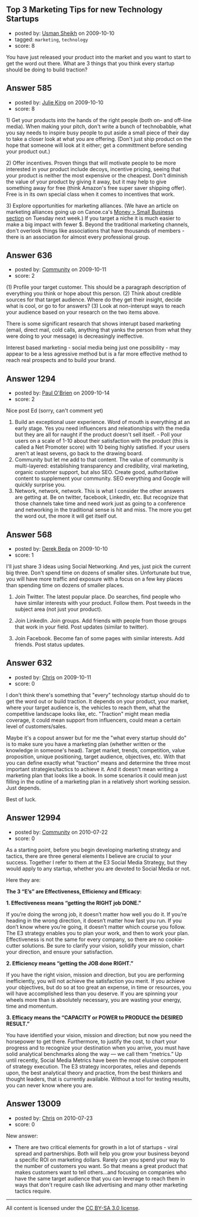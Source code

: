## Top 3 Marketing Tips for new Technology Startups

- posted by: [Usman Sheikh](https://stackexchange.com/users/-1/392-usman-sheikh) on 2009-10-10
- tagged: `marketing`, `technology`
- score: 8

You have just released your product into the market and you want to start to get the word out there. What are 3 things that you think every startup should be doing to build traction?


## Answer 585

- posted by: [Julie King](https://stackexchange.com/users/-1/11-julie-king) on 2009-10-10
- score: 8

<p>1) Get your products into the hands of the right people (both on- and off-line media). When making your pitch, don't write a bunch of technobabble, what you say needs to inspire busy people to put aside a small piece of their day to take a closer look at what you are offering. (Don't just ship product on the hope that someone will look at it either; get a committment before sending your product out.)</p>

<p>2) Offer incentives. Proven things that will motivate people to be more interested in your product include decoys, incentive pricing, seeing that your product is neither the most expensive or the cheapest. Don't diminish the value of your product by giving it away, but it may help to give something away for free (think Amazon's free super saver shipping offer). Free is in its own special class when it comes to incentives that work.</p>

<p>3) Explore opportunities for marketing alliances. (We have an article on marketing alliances going up on Canoe.ca's <a href="http://money.canoe.ca/News/SmallBusiness/" rel="nofollow">Money > Small Business section</a> on Tuesday next week.) If you target a niche it is much easier to make a big impact with fewer $. Beyond the traditional marketing channels, don't overlook things like associations that have thousands of members - there is an association for almost every professional group. </p>



## Answer 636

- posted by: [Community](https://stackexchange.com/users/-1/-1-community) on 2009-10-11
- score: 2

(1) Profile your target customer.  This should be a paragraph description of everything you think or hope about this person.
(2) Think about credible sources for that target audience.  Where do they get their insight, decide what is cool, or go to for answers?
(3) Look at non-interupt ways to reach your audience based on your research on the two items above.

There is some significant research that shows interupt based marketing (email, direct mail, cold calls, anything that yanks the person from what they were doing to your message) is decreasingly ineffective.  

Interest based marketing - social media being just one possibility - may appear to be a less agressive method but is a far more effective method to reach real prospects and to build your brand.


## Answer 1294

- posted by: [Paul O'Brien](https://stackexchange.com/users/-1/759-paul-o-brien) on 2009-10-14
- score: 2

Nice post Ed (sorry, can't comment yet)

1. Build an exceptional user experience.  Word of mouth is everything at an early stage.  Yes you need influencers and releationships with the media but they are all for naught if the product doesn't sell itself.  - Poll your users on a scale of 1-10 about their satisfaction with the product (this is called a Net Promoter score) with 10 being highly satisfied.  If your users aren't at least sevens, go back to the drawing board.
2. Community but let me add to that content.  The value of community is multi-layered: establishing transparency and credibility, viral marketing, organic customer support, but also SEO.  Create good, authoritative content to supplement your community. SEO everything and Google will quickly surprise you.
3. Network, network, network.  This is what I consider the other answers are getting at.  Be on twitter, facebook, LinkedIn, etc.  But recognize that those channels take time and need work just as going to a conference and networking in the traditional sense is hit and miss.  The more you get the word out, the more it will get itself out. 


## Answer 568

- posted by: [Derek Beda](https://stackexchange.com/users/-1/226-derek-beda) on 2009-10-10
- score: 1

I'll just share 3 ideas using Social Networking.  And yes, just pick the current big three.  Don't spend time on dozens of smaller sites.  Unfortunate but true, you will have more traffic and exposure with a focus on a few key places than spending time on dozens of smaller places.

1) Join Twitter.  The latest popular place.  Do searches, find people who have similar interests with your product.  Follow them.  Post tweeds in the subject area (not just your product).

2) Join LinkedIn.  Join groups. Add friends with people from those groups that work in your field. Post updates (similar to twitter).

3) Join Facebook.  Become fan of some pages with similar interests.  Add friends.  Post status updates.


## Answer 632

- posted by: [Chris](https://stackexchange.com/users/-1/412-chris) on 2009-10-11
- score: 0

I don't think there's something that "every" technology startup should do to get the word out or build traction. It depends on your product, your market, where your target audience is, the vehicles to reach them, what the competitive landscape looks like, etc. "Traction" might mean media coverage, it could mean support from influencers, could mean a certain level of customers/sales.

Maybe it's a copout answer but for me the "what every startup should do" is to make sure you have a marketing plan (whether written or the knowledge in someone's head). Target market, trends, competition, value proposition, unique positioning, target audience, objectives, etc. With that you can define exactly what "traction" means and determine the three most important strategies/tactics to achieve it. And it doesn't mean writing a marketing plan that looks like a book. In some scenarios it could mean just filling in the outline of a marketing plan in a relatively short working session. Just depends.

Best of luck.


## Answer 12994

- posted by: [Community](https://stackexchange.com/users/-1/-1-community) on 2010-07-22
- score: 0

As a starting point, before you begin developing marketing strategy and tactics, there are three general elements I believe are crucial to your success.  Together I refer to them at the E3 Social Media Strategy, but they would apply to any startup, whether you are devoted to Social Media or not.  

Here they are:

**The 3 “E’s” are Effectiveness, Efficiency and Efficacy:**

   **1. Effectiveness means “getting the RIGHT job DONE.”**

If you’re doing the wrong  job, it doesn’t matter how well you do it.  If you’re heading in the wrong direction, it doesn’t matter how fast you run.  If you don’t know where you’re going, it doesn’t matter which course you follow.  The E3 strategy enables you to plan your work, and then to work your plan.  Effectiveness is not the same for every company, so there are no cookie-cutter solutions.  Be sure to clarify your vision, solidify your mission, chart your direction, and ensure your satisfaction.

   **2. Efficiency means “getting the JOB done RIGHT.”**

If you have the right vision, mission and direction, but you are performing inefficiently, you will not achieve the satisfaction you merit.  If you achieve your objectives, but do so at too great an expense, in time or resources, you will have accomplished less than you deserve.  If you are spinning your wheels more than is absolutely necessary, you are wasting your energy, time and momentum.

   **3. Efficacy means the “CAPACITY or POWER to PRODUCE the DESIRED RESULT.”**

You have identified your vision, mission and direction; but now you need the horsepower to get there.  Furthermore, to justify the cost, to chart your progress and to recognize your destination when you arrive, you must have solid analytical benchmarks along the way — we call them “metrics.”  Up until recently, Social Media Metrics have been the most elusive component of strategy execution.  The E3 strategy incorporates, relies and depends upon, the best analytical theory and practice, from the best thinkers and thought leaders, that is currently available.  Without a tool for testing results, you can never know where you are.



  [1]: http://jerichotechnology.com/wp-content/uploads/2010/07/e3b2.jpg


## Answer 13009

- posted by: [Chris](https://stackexchange.com/users/-1/412-chris) on 2010-07-23
- score: 0

New answer:

- There are two critical elements for growth in a lot of startups - viral spread and partnerships. Both will help you grow your business beyond a specific ROI on marketing dollars. Rarely can you spend your way to the number of customers you want. So that means a great product that makes customers want to tell others...and focusing on companies who have the same target audience that you can leverage to reach them in ways that don't require cash like advertising and many other marketing tactics require.



---

All content is licensed under the [CC BY-SA 3.0 license](https://creativecommons.org/licenses/by-sa/3.0/).
